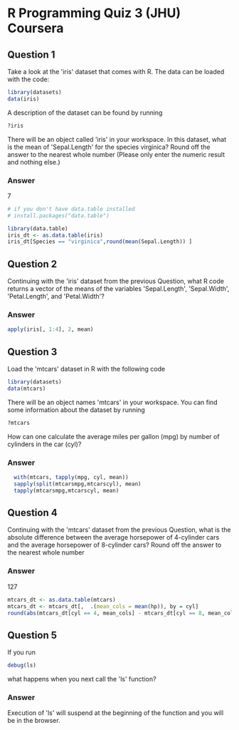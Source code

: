 # R Programming Quiz 3 (JHU) Coursera

Question 1
----------

Take a look at the 'iris' dataset that comes with R. The data can be loaded with the code:
```R
library(datasets)
data(iris)
```
A description of the dataset can be found by running
```R
?iris
```
There will be an object called 'iris' in your workspace. In this dataset, what is the mean of 'Sepal.Length' for the species virginica? Round off the answer to the nearest whole number (Please only enter the numeric result and nothing else.)

### Answer

7

```R
# if you don't have data.table installed
# install.packages("data.table")

library(data.table)
iris_dt <- as.data.table(iris)
iris_dt[Species == "virginica",round(mean(Sepal.Length)) ]
```

Question 2
----------

Continuing with the 'iris' dataset from the previous Question, what R code returns a vector of the means of the variables 'Sepal.Length', 'Sepal.Width', 'Petal.Length', and 'Petal.Width'?

### Answer
```R
apply(iris[, 1:4], 2, mean)
```

Question 3
----------

Load the 'mtcars' dataset in R with the following code
```R
library(datasets)
data(mtcars)
```
There will be an object names 'mtcars' in your workspace. You can find some information about the dataset by running
```R
?mtcars
```
How can one calculate the average miles per gallon (mpg) by number of cylinders in the car (cyl)?

### Answer
```R
  with(mtcars, tapply(mpg, cyl, mean))
  sapply(split(mtcarsmpg,mtcarscyl), mean)
  tapply(mtcarsmpg,mtcarscyl, mean)
```

Question 4
----------

Continuing with the 'mtcars' dataset from the previous Question, what is the absolute difference between the average horsepower of 4-cylinder cars and the average horsepower of 8-cylinder cars? Round off the answer to the nearest whole number

### Answer

127

```R
mtcars_dt <- as.data.table(mtcars)
mtcars_dt <- mtcars_dt[,  .(mean_cols = mean(hp)), by = cyl]
round(abs(mtcars_dt[cyl == 4, mean_cols] - mtcars_dt[cyl == 8, mean_cols]))
````

Question 5
----------

If you run
```R
debug(ls)
```
what happens when you next call the 'ls' function?

### Answer

Execution of 'ls' will suspend at the beginning of the function and you will be in the browser.

